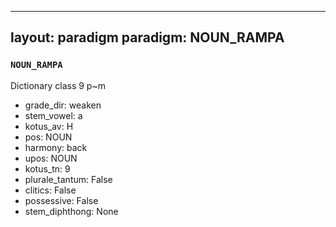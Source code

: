 
---
layout: paradigm
paradigm: NOUN_RAMPA
---
### ` NOUN_RAMPA `

Dictionary class 9 p~m
* grade_dir: weaken
* stem_vowel: a
* kotus_av: H
* pos: NOUN
* harmony: back
* upos: NOUN
* kotus_tn: 9
* plurale_tantum: False
* clitics: False
* possessive: False
* stem_diphthong: None
